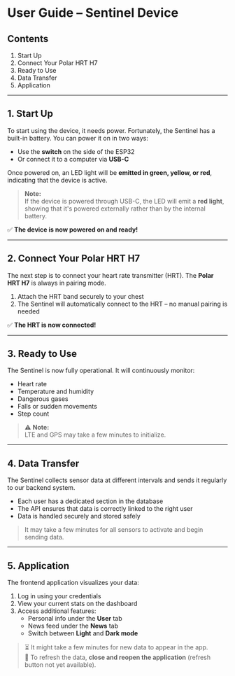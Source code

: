 # **User Guide – Sentinel Device**

## **Contents**
1. Start Up  
2. Connect Your Polar HRT H7  
3. Ready to Use  
4. Data Transfer  
5. Application  

---

## **1. Start Up**

To start using the device, it needs power. Fortunately, the Sentinel has a built-in battery. You can power it on in two ways:

- Use the **switch** on the side of the ESP32  
- Or connect it to a computer via **USB-C**

Once powered on, an LED light will be **emitted in green, yellow, or red**, indicating that the device is active.

> **Note:**  
> If the device is powered through USB-C, the LED will emit a **red light**, showing that it's powered externally rather than by the internal battery.

✅ **The device is now powered on and ready!**

---

## **2. Connect Your Polar HRT H7**

The next step is to connect your heart rate transmitter (HRT). The **Polar HRT H7** is always in pairing mode.

1. Attach the HRT band securely to your chest  
2. The Sentinel will automatically connect to the HRT – no manual pairing is needed

✅ **The HRT is now connected!**

---

## **3. Ready to Use**

The Sentinel is now fully operational. It will continuously monitor:

- Heart rate  
- Temperature and humidity  
- Dangerous gases  
- Falls or sudden movements  
- Step count

> ⚠️ **Note:**  
> LTE and GPS may take a few minutes to initialize.

---

## **4. Data Transfer**

The Sentinel collects sensor data at different intervals and sends it regularly to our backend system.

- Each user has a dedicated section in the database  
- The API ensures that data is correctly linked to the right user  
- Data is handled securely and stored safely

> It may take a few minutes for all sensors to activate and begin sending data.

---

## **5. Application**

The frontend application visualizes your data:

1. Log in using your credentials  
2. View your current stats on the dashboard  
3. Access additional features:
   - Personal info under the **User** tab  
   - News feed under the **News** tab  
   - Switch between **Light** and **Dark mode**

> ⏳ It might take a few minutes for new data to appear in the app.  
> 🔄 To refresh the data, **close and reopen the application** (refresh button not yet available).
